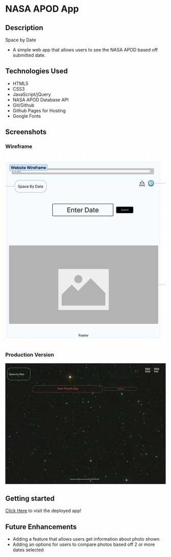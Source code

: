 # NASA APOD App

## Description
Space by Date
- A simple web app that allows users to see the NASA APOD based off submitted date. 


## Technologies Used
* HTML5
* CSS3
* JavaScript/jQuery
* NASA APOD Database API
* Git/Github 
* Github Pages for Hosting
* Google Fonts

## Screenshots

### Wireframe

![Wireframe](Images/Wireframe.png)

### Production Version

![Production](Images/Production.png)

## Getting started

[Click Here](https://christendd.github.io/Project-1-NASA/) to visit the deployed app!

## Future Enhancements 

- Adding a feature that allows users get information about photo shown
- Adding an options for users to compare photos based off 2 or more dates selected